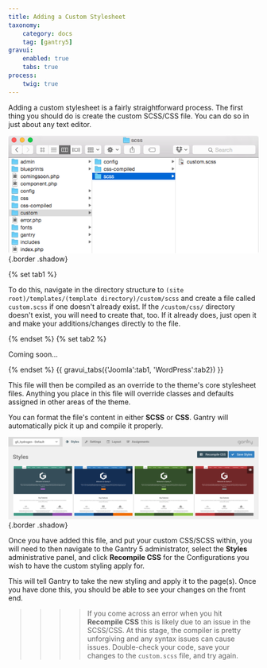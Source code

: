 ```yaml
---
title: Adding a Custom Stylesheet
taxonomy:
    category: docs
    tag: [gantry5]
gravui:
    enabled: true
    tabs: true
process:
    twig: true
---
```


Adding a custom stylesheet is a fairly straightforward process. The first thing you should do is create the custom SCSS/CSS file. You can do so in just about any text editor.

![Custom File](custom.png) {.border .shadow}

{% set tab1 %}

To do this, navigate in the directory structure to `(site root)/templates/(template directory)/custom/scss` and create a file called `custom.scss` if one doesn't already exist. If the `/custom/css/` directory doesn't exist, you will need to create that, too. If it already does, just open it and make your additions/changes directly to the file.

{% endset %}
{% set tab2 %}

Coming soon...

{% endset %}
{{ gravui_tabs({'Joomla':tab1, 'WordPress':tab2}) }}

This file will then be compiled as an override to the theme's core stylesheet files. Anything you place in this file will override classes and defaults assigned in other areas of the theme.

You can format the file's content in either **SCSS** or **CSS**. Gantry will automatically pick it up and compile it properly.

![Recompile CSS](custom_2.png) {.border .shadow}

Once you have added this file, and put your custom CSS/SCSS within, you will need to then navigate to the Gantry 5 administrator, select the **Styles** administrative panel, and click **Recompile CSS** for the Configurations you wish to have the custom styling apply for. 

This will tell Gantry to take the new styling and apply it to the page(s). Once you have done this, you should be able to see your changes on the front end.

>>>> If you come across an error when you hit **Recompile CSS** this is likely due to an issue in the SCSS/CSS. At this stage, the compiler is pretty unforgiving and any syntax issues can cause issues. Double-check your code, save your changes to the `custom.scss` file, and try again.